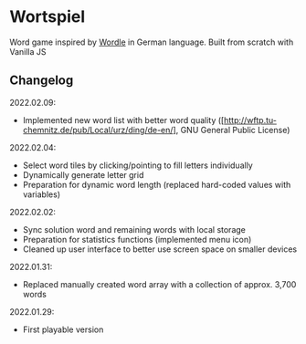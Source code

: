# Wortspiel
Word game inspired by [Wordle](https://www.nytimes.com/games/wordle/index.html) in German language. Built from scratch with Vanilla JS

## Changelog

2022.02.09:
* Implemented new word list with better word quality ([http://wftp.tu-chemnitz.de/pub/Local/urz/ding/de-en/], GNU General Public License)

2022.02.04: 
* Select word tiles by clicking/pointing to fill letters individually
* Dynamically generate letter grid
* Preparation for dynamic word length (replaced hard-coded values with variables)

2022.02.02:
* Sync solution word and remaining words with local storage
* Preparation for statistics functions (implemented menu icon)
* Cleaned up user interface to better use screen space on smaller devices

2022.01.31:
* Replaced manually created word array with a collection of approx. 3,700 words

2022.01.29:
* First playable version
